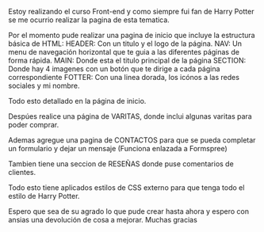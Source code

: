 Estoy realizando el curso Front-end y como siempre fui fan de Harry Potter se me ocurrio realizar la pagina de esta tematica.

Por el momento pude realizar una pagina de inicio que incluye la estructura básica de HTML: HEADER: Con un titulo y el logo de la página. NAV: Un menu de navegación horizontal que te guia a las diferentes páginas de forma rápida. MAIN: Donde esta el titulo principal de la página SECTION: Donde hay 4 imagenes con un botón que te dirige a cada página correspondiente FOTTER: Con una linea dorada, los icónos a las redes sociales y mi nombre.

Todo esto detallado en la página de inicio.

Despúes realice una página de VARITAS, donde inclui algunas varitas para poder comprar.

Ademas agregue una pagina de CONTACTOS para que se pueda completar un formulario y dejar un mensaje (Funciona enlazada a Formspree)

Tambien tiene una seccion de RESEÑAS donde puse comentarios de clientes.

Todo esto tiene aplicados estilos de CSS externo para que tenga todo el estilo de Harry Potter.

Espero que sea de su agrado lo que pude crear hasta ahora y espero con ansias una devolución de cosa a mejorar. Muchas gracias